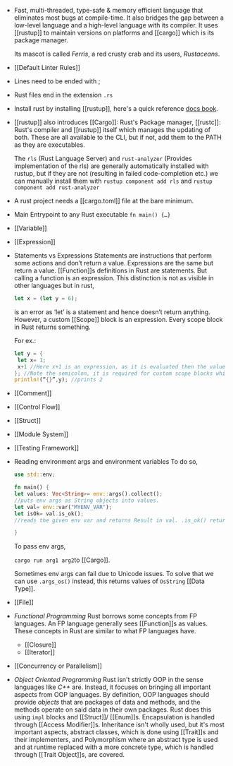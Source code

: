 - Fast, multi-threaded, type-safe & memory efficient language that eliminates most bugs at compile-time. It also bridges the gap between a low-level language and a high-level language with its compiler. It uses [[rustup]] to maintain versions on platforms and [[cargo]] which is its package manager. 
  
  Its mascot is called *Ferris*, a red crusty crab and its users, *Rustaceans*.
- [[Default Linter Rules]]
- Lines need to be ended with ;
- Rust files end in the extension ``.rs``
- Install rust by installing [[rustup]], here's a quick reference [docs book](https://doc.rust-lang.org/book/ch01-01-installation.html).
- [[rustup]] also introduces [[Cargo]]: Rust's Package manager, [[rustc]]: Rust's compiler and [[rustup]] itself which manages the updating of both. These are all available to the CLI, but if not, add them to the PATH as they are executables. 
  
  The ``rls`` (Rust Language Server) and ``rust-analyzer`` (Provides implementation of the rls) are generally automatically installed with rustup, but if they are not (resulting in failed code-completion etc.) we can manually install them with 
  ``rustup component add rls`` and ``rustup component add rust-analyzer``
- A rust project needs a [[cargo.toml]] file at the bare minimum.
- Main Entrypoint to any Rust executable
  ``fn main() {…}``
- [[Variable]]
- [[Expression]]
- Statements vs Expressions
  Statements are instructions that perform some actions and don’t return a value. Expressions are the same but return a value. [[Function]]s definitions in Rust are statements. But calling a function is an 
   expression. This distinction is not as visible in other languages but in rust,
  ```rust
  let x = (let y = 6); 
  ```
  is an error as ‘let’ is a statement and hence doesn’t return anything. 
  However, a custom [[Scope]] block is an expression. Every scope block in Rust returns something.
  
  For ex.:
  ```rust
  let y = {
   let x= 1;
   x+1 //Here x+1 is an expression, as it is evaluated then the value is being returned
  }; //Note the semicolon, it is required for custom scope blocks which need to return a value
  println!(“{}”,y); //prints 2
  ```
- [[Comment]]
- [[Control Flow]]
- [[Struct]]
- [[Module System]]
- [[Testing Framework]]
- Reading environment args and environment variables
  To do so,
  ```rust
  use std::env;
  
  fn main() {
  let values: Vec<String>= env::args().collect();
  //puts env args as String objects into values.
  let val= env::var("MYENV_VAR");
  let isOk= val.is_ok(); 
  //reads the given env var and returns Result in val. .is_ok() returns true if the Result is Ok().
  
  }
  ```
  To pass env args,
  
  ``cargo run arg1 arg2``to [[Cargo]]. 
  
  Sometimes env args can fail due to Unicode issues. To solve that we can use ``.args_os()`` instead, this returns values of ``OsString`` [[Data Type]].
- [[File]]
- *Functional Programming*
  Rust borrows some concepts from FP languages. An FP language generally
  sees [[Function]]s as values.
  These concepts in Rust are similar to what FP languages have.
  * [[Closure]]
  * [[Iterator]]
- [[Concurrency or Parallelism]]
- *Object Oriented Programming*
  Rust isn't strictly OOP in the sense languages like *C++* are. Instead, it focuses on bringing all important aspects from OOP languages. By definition, OOP languages should provide *objects* that are packages of data and methods, and the methods operate on said data in their own packages. Rust does this using ``impl`` blocks and [[Struct]]/ [[Enum]]s. Encapsulation is handled through [[Access Modifier]]s.
  Inheritance isn't wholly used, but it's most important aspects, abstract classes, which is done using [[Trait]]s and their implementers, and Polymorphism where an abstract type is used and at runtime replaced with a more concrete type, which is handled through [[Trait Object]]s, are covered.